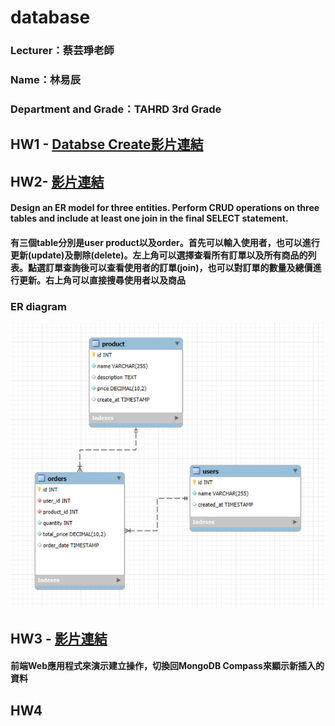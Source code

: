 # database

### Lecturer：蔡芸琤老師

### Name：林易辰

### Department and Grade：TAHRD 3rd Grade

## HW1 - [Databse Create影片連結](https://youtu.be/MOpjxAwbDgw)

## HW2- [影片連結](https://youtu.be/ZSlnsxeFYJc)
#### Design an ER model for three entities. Perform CRUD operations on three tables and include at least one join in the final SELECT statement.
#### 有三個table分別是user product以及order。首先可以輸入使用者，也可以進行更新(update)及刪除(delete)。左上角可以選擇查看所有訂單以及所有商品的列表。點選訂單查詢後可以查看使用者的訂單(join)，也可以對訂單的數量及總價進行更新。右上角可以直接搜尋使用者以及商品

### ER diagram
![image](https://github.com/eason-lin0213/database/blob/main/%E8%9E%A2%E5%B9%95%E6%93%B7%E5%8F%96%E7%95%AB%E9%9D%A2%202024-10-26%20224444.png)
## HW3 - [影片連結](https://youtu.be/b4cX1RLSY8E)
#### 前端Web應用程式來演示建立操作，切換回MongoDB Compass來顯示新插入的資料

## HW4
